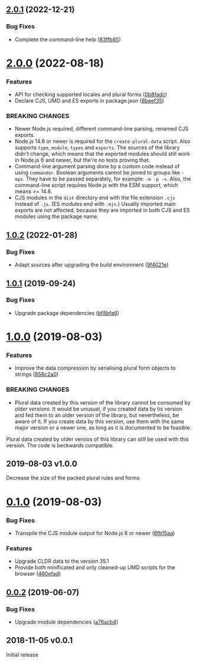 ## [2.0.1](https://github.com/prantlf/plural-rules/compare/v2.0.0...v2.0.1) (2022-12-21)


### Bug Fixes

* Complete the command-line help ([83ffb85](https://github.com/prantlf/plural-rules/commit/83ffb858ddd64c9ae7911c46771d71d7d0906504))

# [2.0.0](https://github.com/prantlf/plural-rules/compare/v1.0.2...v2.0.0) (2022-08-18)


### Features

* API for checking supported locales and plural forms ([0b8fadc](https://github.com/prantlf/plural-rules/commit/0b8fadcb53ff50b5c1b42c511e26623935adca31))
* Declare CJS, UMD and ES exports in package.json ([8beef35](https://github.com/prantlf/plural-rules/commit/8beef354d140fda3c5d2fe93b0b65ac7847d364b))


### BREAKING CHANGES

* Newer Node.js required, different command-line parsing, renamed CJS exports.
* Node.js 14.8 or newer is required for the `create-plural-data` script. Also supports `type`, `module`, `types` and `exports`. The sources of the library didn't change, which means that the exported modules should still work in Node.js 6 and newer, but the're no tests proving that.
* Command-line argument parsing done by a custom code instead of using `commander`. Boolean arguments cannot be joined to groups like `-mpv`. They have to be passed separately, for example: `-m -p -v`. Also, the command-line script requires Node.js with the ESM support, which means >= 14.8.
* CJS modules in the `dist` directory end with the file extension `.cjs` instead of `.js`. (ES modules end with `.mjs`.) Usually imported main exports are not affected, because they are imported in both CJS and ES modules using the package name.

## [1.0.2](https://github.com/prantlf/plural-rules/compare/v1.0.1...v1.0.2) (2022-01-28)

### Bug Fixes

* Adapt sources after upgrading the build environment ([9f4021e](https://github.com/prantlf/plural-rules/commit/9f4021e7c7c272a2df7157f105b0638d3ea09eb1))

## [1.0.1](https://github.com/prantlf/plural-rules/compare/v1.0.0...v1.0.1) (2019-09-24)

### Bug Fixes

* Upgrade package dependencies ([bf8bfa6](https://github.com/prantlf/plural-rules/commit/bf8bfa6))

# [1.0.0](https://github.com/prantlf/plural-rules/compare/v0.1.0...v1.0.0) (2019-08-03)

### Features

* Improve the data compression by serialising plural form objects to strings ([858c2a0](https://github.com/prantlf/plural-rules/commit/858c2a0))

### BREAKING CHANGES

* Plural data created by this version of the library cannot be consumed by *older versions*. It would be unusual, if you created data by tis version and fed them to an older version of the library, but nevertheless, be aware of it. If you create data by this version, use them with the same major version or a newer one, as long as it is documented to be feasible.

Plural data created by older versios of this library can still be used with this version. The code is beckwards compatible.

## 2019-08-03   v1.0.0

Decrease the size of the packed plural rules and forms

# [0.1.0](https://github.com/prantlf/plural-rules/compare/v0.0.2...v0.1.0) (2019-08-03)

### Bug Fixes

* Transpile the CJS module output for Node.js 6 or newer ([6fb15aa](https://github.com/prantlf/plural-rules/commit/6fb15aa))

### Features

* Upgrade CLDR data to the version 35.1
* Provide both minificated and only cleaned-up UMD scripts for the browser ([460efad](https://github.com/prantlf/plural-rules/commit/460efad))

## [0.0.2](https://github.com/prantlf/plural-rules/compare/v0.0.1...v0.0.2) (2019-06-07)

### Bug Fixes

* Upgrade module dependencies ([a76acb4](https://github.com/prantlf/plural-rules/commit/a76acb4))

## 2018-11-05   v0.0.1

Initial release
